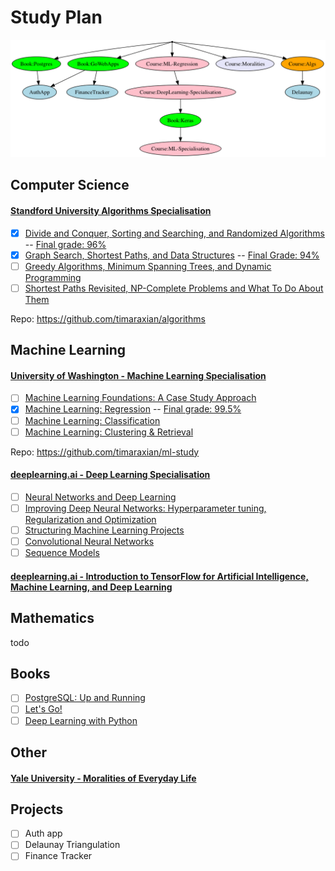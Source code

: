 # Study Plan

![Graph of study plan](dotfiles/overview.dot.png)

## Computer Science

#### [Standford University Algorithms Specialisation]()

- [X] [Divide and Conquer, Sorting and Searching, and Randomized Algorithms](https://www.coursera.org/learn/algorithms-divide-conquer) -- [Final grade: 96%](https://www.coursera.org/account/accomplishments/certificate/C3AEPVS8ECEF)
- [X] [Graph Search, Shortest Paths, and Data Structures](https://www.coursera.org/learn/algorithms-graphs-data-structures) -- [Final Grade: 94%](https://www.coursera.org/account/accomplishments/certificate/ZU39YDML8F4D)
- [ ] [Greedy Algorithms, Minimum Spanning Trees, and Dynamic Programming](https://www.coursera.org/learn/algorithms-greedy)
- [ ] [Shortest Paths Revisited, NP-Complete Problems and What To Do About Them](https://www.coursera.org/learn/algorithms-npcomplete)

Repo: https://github.com/timaraxian/algorithms

## Machine Learning

#### [University of Washington - Machine Learning Specialisation](https://www.coursera.org/specializations/machine-learning)

- [ ] [Machine Learning Foundations: A Case Study Approach](https://www.coursera.org/learn/ml-foundations)
- [X] [Machine Learning: Regression](https://www.coursera.org/learn/ml-regression) -- [Final grade: 99.5%](https://www.coursera.org/account/accomplishments/certificate/YEJXESA3292Z)
- [ ] [Machine Learning: Classification](https://www.coursera.org/learn/ml-classification)
- [ ] [Machine Learning: Clustering & Retrieval](https://www.coursera.org/learn/ml-clustering-and-retrieval)

Repo: https://github.com/timaraxian/ml-study

#### [deeplearning.ai - Deep Learning Specialisation](https://www.coursera.org/specializations/deep-learning)

- [ ] [Neural Networks and Deep Learning](https://www.coursera.org/learn/neural-networks-deep-learning)
- [ ] [Improving Deep Neural Networks: Hyperparameter tuning, Regularization and Optimization](https://www.coursera.org/learn/deep-neural-network)
- [ ] [Structuring Machine Learning Projects](https://www.coursera.org/learn/machine-learning-projects)
- [ ] [Convolutional Neural Networks](https://www.coursera.org/learn/convolutional-neural-networks)
- [ ] [Sequence Models](https://www.coursera.org/learn/nlp-sequence-models)

#### [deeplearning.ai - Introduction to TensorFlow for Artificial Intelligence, Machine Learning, and Deep Learning](https://www.coursera.org/learn/introduction-tensorflow)

## Mathematics

todo

## Books

- [ ] [PostgreSQL: Up and Running](https://www.oreilly.com/library/view/postgresql-up-and/9781449326326/)
- [ ] [Let's Go!](https://lets-go.alexedwards.net/)
- [ ] [Deep Learning with Python](https://www.manning.com/books/deep-learning-with-python)

## Other

#### [Yale University - Moralities of Everyday Life](https://www.coursera.org/learn/moralities)

## Projects

- [ ] Auth app
- [ ] Delaunay Triangulation
- [ ] Finance Tracker
